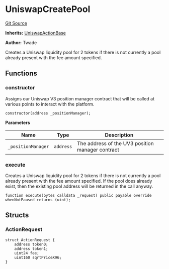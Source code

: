 # UniswapCreatePool
[Git Source](https://github.com/FloorDAO/floor-v2/blob/445b96358cc205e432e359914c1681c0f44048b0/src/contracts/actions/uniswap/CreatePool.sol)

**Inherits:**
[UniswapActionBase](/src/contracts/actions/utils/UniswapActionBase.sol/contract.UniswapActionBase.md)

**Author:**
Twade

Creates a Uniswap liquidity pool for 2 tokens if there is not currently a pool
already present with the fee amount specified.


## Functions
### constructor

Assigns our Uniswap V3 position manager contract that will be called at
various points to interact with the platform.


```solidity
constructor(address _positionManager);
```
**Parameters**

|Name|Type|Description|
|----|----|-----------|
|`_positionManager`|`address`|The address of the UV3 position manager contract|


### execute

Creates a Uniswap liquidity pool for 2 tokens if there is not currently a pool
already present with the fee amount specified. If the pool does already exist,
then the existing pool address will be returned in the call anyway.


```solidity
function execute(bytes calldata _request) public payable override whenNotPaused returns (uint);
```

## Structs
### ActionRequest

```solidity
struct ActionRequest {
    address token0;
    address token1;
    uint24 fee;
    uint160 sqrtPriceX96;
}
```

